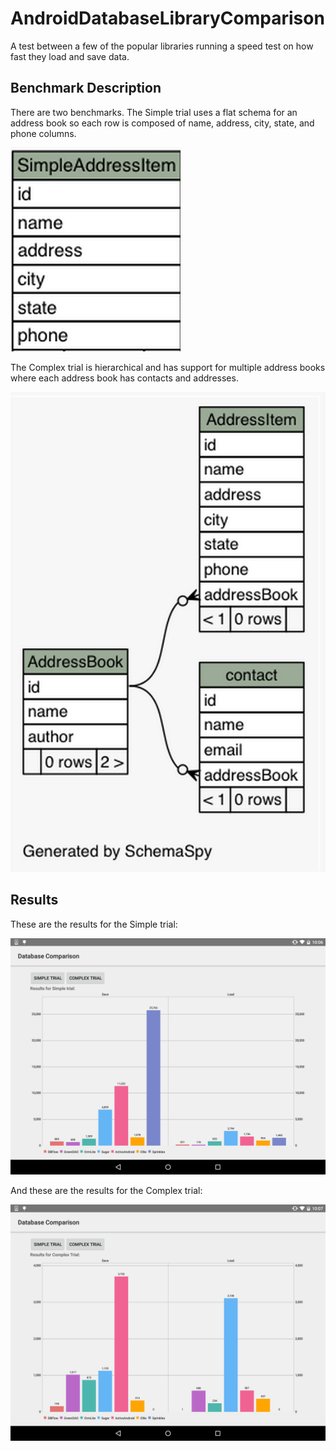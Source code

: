# AndroidDatabaseLibraryComparison
A test between a few of the popular libraries running a speed test on how fast they load and save data.

## Benchmark Description

There are two benchmarks.  The Simple trial uses a flat schema for an address book so each row is composed of name, address, city, state, and phone columns.  

![Simple Address Item Schema](images/SimpleAddressItem.png "Simple Address Item Schema")

The Complex trial is hierarchical and has support for multiple address books where each address book has contacts and addresses.

![Address Book Schema](images/AddressBook.png "Address Book Schema")

## Results

These are the results for the Simple trial:

![Simple Trial](images/simpletrial.png "Simple Trial")

And these are the results for the Complex trial:

![Complex Trial](images/complextrial.png "Complex Trial")
